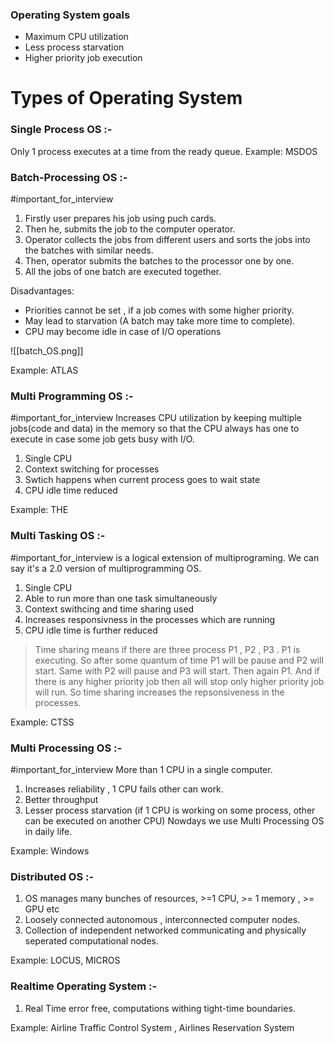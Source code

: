 

### Operating System goals

* Maximum CPU utilization
* Less process starvation
* Higher priority job execution


# Types of Operating System

### Single Process OS :-
Only 1 process executes at a time from the ready queue.
Example: MSDOS


### Batch-Processing OS :-
#important_for_interview 
1. Firstly user prepares his job using puch cards.
2. Then he, submits the job to the computer operator.
3. Operator collects the jobs from different users and sorts the jobs into the batches with similar needs.
4. Then, operator submits the batches to the processor one by one.
5. All the jobs of one batch are executed together.

Disadvantages:
* Priorities cannot be set , if a job comes with some higher priority.
* May lead to starvation (A batch may take more time to complete).
* CPU may become idle in case of I/O operations

![[batch_OS.png]]

Example: ATLAS


### Multi Programming OS :-
#important_for_interview 
Increases CPU utilization by keeping multiple jobs(code and data) in the memory so that the CPU always has one to execute in case some job gets busy with I/O.

1. Single CPU
2. Context switching for processes
3. Swtich happens when current process goes to wait state
4. CPU idle time reduced

Example: THE

### Multi Tasking OS  :-
#important_for_interview 
is a logical extension of multiprograming. We can say it's a 2.0 version of multiprogramming OS.
1. Single CPU
2. Able to run more than one task simultaneously
3. Context swithcing and time sharing used
4. Increases responsivness in the processes which are running
5. CPU idle time is further reduced

> Time sharing means if there are three process P1 , P2 , P3 . P1 is executing. So after some quantum of time P1 will be pause and P2 will start. Same with P2  will pause and P3 will start. Then again P1.
> And if there is any higher priority job then all will stop only higher priority job will run. So time sharing increases the repsonsiveness in the processes.
>
Example: CTSS


### Multi Processing OS :-
#important_for_interview
More than 1 CPU in a single computer.
1. Increases reliability , 1 CPU fails other can work.
2. Better throughput
3. Lesser process starvation (if 1 CPU is working on some process,  other can be executed on another CPU)
Nowdays we use Multi Processing OS in daily life.

Example: Windows

###  Distributed OS :-

1. OS manages many bunches of resources, >=1 CPU, >= 1 memory , >= GPU etc
2. Loosely connected autonomous , interconnected computer nodes.
3. Collection of independent networked communicating and physically seperated computational nodes.

Example: LOCUS, MICROS

### Realtime Operating System :-

1. Real Time error free, computations withing tight-time boundaries.

Example: Airline Traffic Control System , Airlines Reservation System





